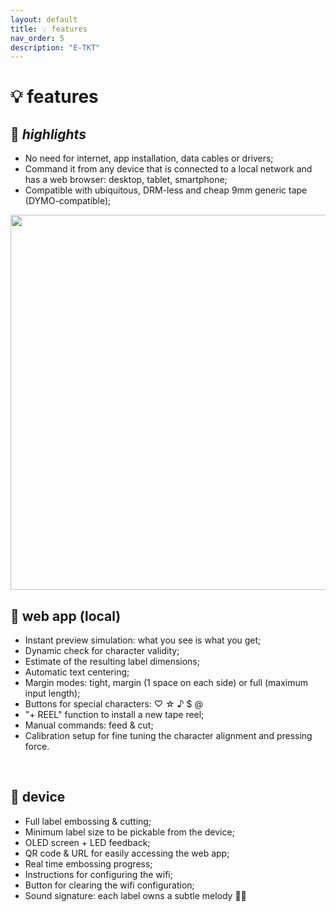 ```yaml
---
layout: default
title: 💡 features
nav_order: 5
description: "E-TKT"
---
```


# 💡 **features**

## 🌟 *highlights*
- No need for internet, app installation, data cables or drivers;
- Command it from any device that is connected to a local network and has a web browser: desktop, tablet, smartphone;
- Compatible with ubiquitous, DRM-less and cheap 9mm generic tape (DYMO-compatible);

<img src="https://user-images.githubusercontent.com/15098003/194381898-ce36482a-8fbb-4b75-ae36-58ca9c9a64b1.gif" height="600">

## 📱 web app (local)

- Instant preview simulation: what you see is what you get;
- Dynamic check for character validity;
- Estimate of the resulting label dimensions;
- Automatic text centering;
- Margin modes: tight, margin (1 space on each side) or full (maximum input length);
- Buttons for special characters: ♡  ☆  ♪  $ @
- "+ REEL" function to install a new tape reel;
- Manual commands: feed & cut;
- Calibration setup for fine tuning the character alignment and pressing force.

<br>

## 🔌 device

- Full label embossing & cutting;
- Minimum label size to be pickable from the device;
- OLED screen + LED feedback;
- QR code & URL for easily accessing the web app;
- Real time embossing progress;
- Instructions for configuring the wifi;
- Button for clearing the wifi configuration;
- Sound signature: each label owns a subtle melody 🐰🥚

<br>
